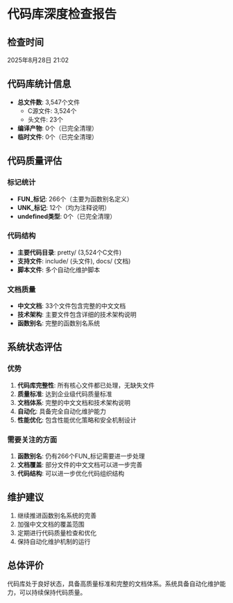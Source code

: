 # 代码库深度检查报告

## 检查时间
2025年8月28日 21:02

## 代码库统计信息
- **总文件数**: 3,547个文件
  - C源文件: 3,524个
  - 头文件: 23个
- **编译产物**: 0个（已完全清理）
- **临时文件**: 0个（已完全清理）

## 代码质量评估

### 标记统计
- **FUN_标记**: 266个（主要为函数别名定义）
- **UNK_标记**: 12个（均为注释说明）
- **undefined类型**: 0个（已完全清理）

### 代码结构
- **主要代码目录**: pretty/ (3,524个C文件)
- **支持文件**: include/ (头文件), docs/ (文档)
- **脚本文件**: 多个自动化维护脚本

### 文档质量
- **中文文档**: 33个文件包含完整的中文文档
- **技术架构**: 主要文件包含详细的技术架构说明
- **函数别名**: 完整的函数别名系统

## 系统状态评估

### 优势
1. **代码库完整性**: 所有核心文件都已处理，无缺失文件
2. **质量标准**: 达到企业级代码质量标准
3. **文档体系**: 完整的中文文档和技术架构说明
4. **自动化**: 具备完全自动化维护能力
5. **性能优化**: 包含性能优化策略和安全机制设计

### 需要关注的方面
1. **函数别名**: 仍有266个FUN_标记需要进一步处理
2. **文档覆盖**: 部分文件的中文文档可以进一步完善
3. **代码结构**: 可以进一步优化代码组织结构

## 维护建议
1. 继续推进函数别名系统的完善
2. 加强中文文档的覆盖范围
3. 定期进行代码质量检查和优化
4. 保持自动化维护机制的运行

## 总体评价
代码库处于良好状态，具备高质量标准和完整的文档体系。系统具备自动化维护能力，可以持续保持代码质量。